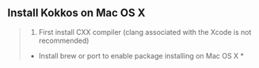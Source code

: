 ## Install Kokkos on Mac OS X

>1. First install CXX compiler (clang associated with the Xcode is not recommended)
>	* Install brew or port to enable package installing on Mac OS X
		* 